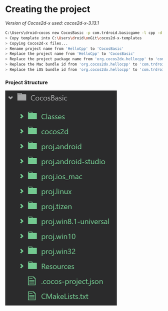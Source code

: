 # Creating the project

*Version of Cocos2d-x used: cocos2d-x-3.13.1*

```sh
C:\Users\droid>cocos new CocosBasic -p com.trdroid.basicgame -l cpp -d C:\Users\droid\onGit\cocos2d-x-templates
> Copy template into C:\Users\droid\onGit\cocos2d-x-templates
> Copying Cocos2d-x files...
> Rename project name from 'HelloCpp' to 'CocosBasic'
> Replace the project name from 'HelloCpp' to 'CocosBasic'
> Replace the project package name from 'org.cocos2dx.hellocpp' to 'com.trdroid.basicgame'
> Replace the Mac bundle id from 'org.cocos2dx.hellocpp' to 'com.trdroid.basicgame'
> Replace the iOS bundle id from 'org.cocos2dx.hellocpp' to 'com.trdroid.basicgame'
```

### Project Structure

![](_misc/Project%20Structure%20and%20Contents.PNG)

